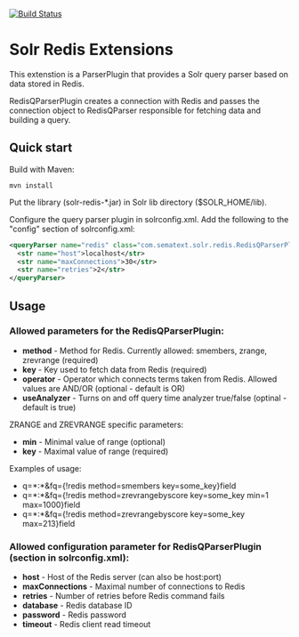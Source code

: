 [![Build Status](https://travis-ci.org/sematext/solr-redis.svg)](https://travis-ci.org/sematext/solr-redis)

Solr Redis Extensions 
=====================


This extenstion is a ParserPlugin that provides a Solr query parser based on data stored in Redis.

RedisQParserPlugin creates a connection with Redis and passes the connection object to RedisQParser responsible for fetching data and building a query.

## Quick start

Build with Maven:

```shell
mvn install
```

Put the library (solr-redis-*.jar) in Solr lib directory ($SOLR_HOME/lib). 

Configure the query parser plugin in solrconfig.xml. Add the following to the "config" section of solrconfig.xml:

```xml
<queryParser name="redis" class="com.sematext.solr.redis.RedisQParserPlugin">
  <str name="host">localhost</str>
  <str name="maxConnections">30</str>
  <str name="retries">2</str>
</queryParser>
```

## Usage

### Allowed parameters for the RedisQParserPlugin:

 * **method** - Method for Redis. Currently allowed: smembers, zrange, zrevrange (required)
 * **key** - Key used to fetch data from Redis (required)
 * **operator** - Operator which connects terms taken from Redis. Allowed values are AND/OR (optional - default is OR)
 * **useAnalyzer** - Turns on and off query time analyzer true/false (optinal - default is true)
 
ZRANGE and ZREVRANGE specific parameters: 
 * **min** - Minimal value of range (optional)
 * **key** - Maximal value of range (required)

Examples of usage: 
 * q=\*:\*&fq={!redis method=smembers key=some_key}field
 * q=\*:\*&fq={!redis method=zrevrangebyscore key=some_key min=1 max=1000}field
 * q=\*:\*&fq={!redis method=zrevrangebyscore key=some_key max=213}field

### Allowed configuration parameter for RedisQParserPlugin (section in solrconfig.xml):
 * **host** - Host of the Redis server (can also be host:port)
 * **maxConnections** - Maximal number of connections to Redis
 * **retries** - Number of retries before Redis command fails
 * **database** - Redis database ID
 * **password** - Redis password
 * **timeout** - Redis client read timeout
